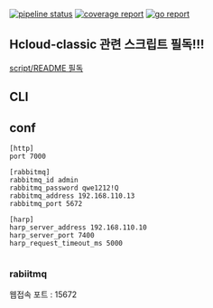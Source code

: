 [![pipeline status](http://210.207.104.150:8100/iitp-sds/viola/badges/master/pipeline.svg)](http://210.207.104.150:8100/iitp-sds/viola/pipelines)
[![coverage report](http://210.207.104.150:8100/iitp-sds/viola/badges/master/coverage.svg)](http://210.207.104.150:8100/iitp-sds/viola/commits/master)
[![go report](http://210.207.104.150:8100/iitp-sds/hcloud-badge/raw/feature/dev/hcloud-badge_viola.svg)](http://210.207.104.150:8100/iitp-sds/hcloud-badge/raw/feature/dev/goreport_viola)



## Hcloud-classic  관련 스크립트 필독!!!
[script/README 필독](./script/README)


## CLI







## conf

```shell
[http]
port 7000

[rabbitmq]
rabbitmq_id admin
rabbitmq_password qwe1212!Q
rabbitmq_address 192.168.110.13
rabbitmq_port 5672

[harp]
harp_server_address 192.168.110.10
harp_server_port 7400
harp_request_timeout_ms 5000


```
### rabiitmq

웹접속 포트 : 15672

